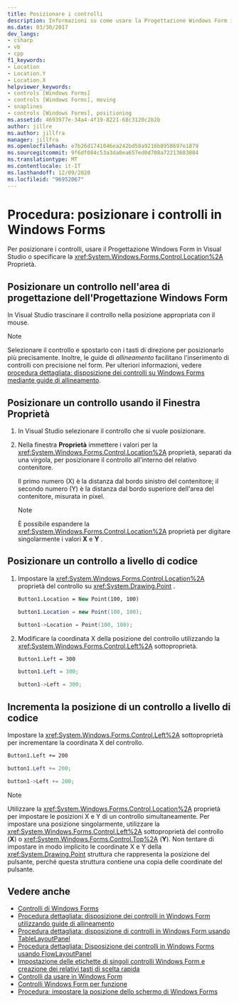 ```yaml
---
title: Posizionare i controlli
description: Informazioni su come usare la Progettazione Windows Form in Visual Studio o la proprietà Location per posizionare i controlli.
ms.date: 03/30/2017
dev_langs:
- csharp
- vb
- cpp
f1_keywords:
- Location
- Location.Y
- Location.X
helpviewer_keywords:
- controls [Windows Forms]
- controls [Windows Forms], moving
- snaplines
- controls [Windows Forms], positioning
ms.assetid: 4693977e-34a4-4f19-8221-68c3120c2b2b
author: jillre
ms.author: jillfra
manager: jillfra
ms.openlocfilehash: e7b26d1741046ea242bd58a9216b8958697e1879
ms.sourcegitcommit: 9f6df084c53a3da0ea657ed0d708a72213683084
ms.translationtype: MT
ms.contentlocale: it-IT
ms.lasthandoff: 12/09/2020
ms.locfileid: "96952067"
---
```

# <a name="how-to-position-controls-on-windows-forms"></a>Procedura: posizionare i controlli in Windows Forms

Per posizionare i controlli, usare il Progettazione Windows Form in Visual Studio o specificare la <xref:System.Windows.Forms.Control.Location%2A> Proprietà.

## <a name="position-a-control-on-the-design-surface-of-the-windows-forms-designer"></a>Posizionare un controllo nell'area di progettazione dell'Progettazione Windows Form

In Visual Studio trascinare il controllo nella posizione appropriata con il mouse.

> [!NOTE]
> Selezionare il controllo e spostarlo con i tasti di direzione per posizionarlo più precisamente. Inoltre, le guide di *allineamento* facilitano l'inserimento di controlli con precisione nel form. Per ulteriori informazioni, vedere [procedura dettagliata: disposizione dei controlli su Windows Forms mediante guide di allineamento](walkthrough-arranging-controls-on-windows-forms-using-snaplines.md).

## <a name="position-a-control-using-the-properties-window"></a>Posizionare un controllo usando il Finestra Proprietà

1. In Visual Studio selezionare il controllo che si vuole posizionare.

2. Nella finestra **Proprietà** immettere i valori per la <xref:System.Windows.Forms.Control.Location%2A> proprietà, separati da una virgola, per posizionare il controllo all'interno del relativo contenitore.

   Il primo numero (X) è la distanza dal bordo sinistro del contenitore; il secondo numero (Y) è la distanza dal bordo superiore dell'area del contenitore, misurata in pixel.

   > [!NOTE]
   > È possibile espandere la <xref:System.Windows.Forms.Control.Location%2A> proprietà per digitare singolarmente i valori **X** e **Y** .

## <a name="position-a-control-programmatically"></a>Posizionare un controllo a livello di codice

1. Impostare la <xref:System.Windows.Forms.Control.Location%2A> proprietà del controllo su <xref:System.Drawing.Point> .

    ```vb
    Button1.Location = New Point(100, 100)
    ```

    ```csharp
    button1.Location = new Point(100, 100);
    ```

    ```cpp
    button1->Location = Point(100, 100);
    ```

2. Modificare la coordinata X della posizione del controllo utilizzando la <xref:System.Windows.Forms.Control.Left%2A> sottoproprietà.

    ```vb
    Button1.Left = 300
    ```

    ```csharp
    button1.Left = 300;
    ```

    ```cpp
    button1->Left = 300;
    ```

## <a name="increment-a-controls-location-programmatically"></a>Incrementa la posizione di un controllo a livello di codice

Impostare la <xref:System.Windows.Forms.Control.Left%2A> sottoproprietà per incrementare la coordinata X del controllo.

```vb
Button1.Left += 200
```

```csharp
button1.Left += 200;
```

```cpp
button1->Left += 200;
```

> [!NOTE]
> Utilizzare la <xref:System.Windows.Forms.Control.Location%2A> proprietà per impostare le posizioni X e Y di un controllo simultaneamente. Per impostare una posizione singolarmente, utilizzare la <xref:System.Windows.Forms.Control.Left%2A> sottoproprietà del controllo (**X**) o <xref:System.Windows.Forms.Control.Top%2A> (**Y**). Non tentare di impostare in modo implicito le coordinate X e Y della <xref:System.Drawing.Point> struttura che rappresenta la posizione del pulsante, perché questa struttura contiene una copia delle coordinate del pulsante.

## <a name="see-also"></a>Vedere anche

- [Controlli di Windows Forms](index.md)
- [Procedura dettagliata: disposizione dei controlli in Windows Form utilizzando guide di allineamento](walkthrough-arranging-controls-on-windows-forms-using-snaplines.md)
- [Procedura dettagliata: disposizione di controlli in Windows Form usando TableLayoutPanel](walkthrough-arranging-controls-on-windows-forms-using-a-tablelayoutpanel.md)
- [Procedura dettagliata: Disposizione dei controlli in Windows Forms usando FlowLayoutPanel](walkthrough-arranging-controls-on-windows-forms-using-a-flowlayoutpanel.md)
- [Impostazione delle etichette di singoli controlli Windows Form e creazione dei relativi tasti di scelta rapida](labeling-individual-windows-forms-controls-and-providing-shortcuts-to-them.md)
- [Controlli da usare in Windows Form](controls-to-use-on-windows-forms.md)
- [Controlli Windows Form per funzione](windows-forms-controls-by-function.md)
- [Procedura: impostare la posizione dello schermo di Windows Forms](/previous-versions/visualstudio/visual-studio-2010/52aha046(v=vs.100))
